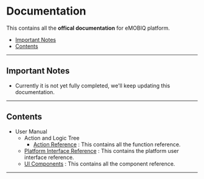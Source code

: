 # Documentation

This contains all the **offical documentation** for eMOBIQ platform.

* [Important Notes](./#important-notes)
* [Contents](./#contents)

***

## Important Notes

* Currently it is not yet fully completed, we'll keep updating this documentation.

***

## Contents

* User Manual
  * Action and Logic Tree
    * [Action Reference](actions-and-logic-tree/action-reference/) : This contains all the function reference.
  * [Platform Interface Reference](platform-interface-reference/) : This contains the platform user interface reference.
  * [UI Components](ui-components/) : This contains all the component reference.

***
